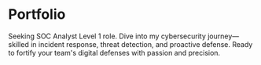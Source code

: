 # Portfolio
Seeking SOC Analyst Level 1 role. Dive into my cybersecurity journey—skilled in incident response, threat detection, and proactive defense. Ready to fortify your team's digital defenses with passion and precision.
